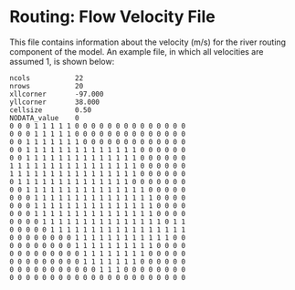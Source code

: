 # Routing: Flow Velocity File

This file contains information about the velocity (m/s) for the river routing component of the model. An example file, in which all velocities are assumed 1, is shown below:

```
ncols           22
nrows           20
xllcorner       -97.000
yllcorner       38.000
cellsize        0.50
NODATA_value    0
0 0 0 1 1 1 1 1 0 0 0 0 0 0 0 0 0 0 0 0 0 0
0 0 0 1 1 1 1 1 0 0 0 0 0 0 0 0 0 0 0 0 0 0
0 0 1 1 1 1 1 1 1 0 0 0 0 0 0 0 0 0 0 0 0 0
0 0 1 1 1 1 1 1 1 1 1 1 1 1 1 1 0 0 0 0 0 0
0 0 1 1 1 1 1 1 1 1 1 1 1 1 1 1 0 0 0 0 0 0
1 1 1 1 1 1 1 1 1 1 1 1 1 1 1 1 0 0 0 0 0 0
1 1 1 1 1 1 1 1 1 1 1 1 1 1 1 1 0 0 0 0 0 0
0 1 1 1 1 1 1 1 1 1 1 1 1 1 1 0 0 0 0 0 0 0
0 0 1 1 1 1 1 1 1 1 1 1 1 1 1 1 1 0 0 0 0 0
0 0 0 1 1 1 1 1 1 1 1 1 1 1 1 1 1 1 0 0 0 0
0 0 0 1 1 1 1 1 1 1 1 1 1 1 1 1 1 1 0 0 0 0
0 0 0 1 1 1 1 1 1 1 1 1 1 1 1 1 1 1 0 0 0 0
0 0 0 0 1 1 1 1 1 1 1 1 1 1 1 1 1 1 1 0 1 1
0 0 0 0 0 1 1 1 1 1 1 1 1 1 1 1 1 1 1 1 1 1
0 0 0 0 0 0 0 0 1 1 1 1 1 1 1 1 1 1 1 1 0 0
0 0 0 0 0 0 0 0 1 1 1 1 1 1 1 1 1 1 0 0 0 0
0 0 0 0 0 0 0 0 0 1 1 1 1 1 1 1 1 0 0 0 0 0
0 0 0 0 0 0 0 0 0 1 1 1 1 1 1 1 0 0 0 0 0 0
0 0 0 0 0 0 0 0 0 0 0 1 1 1 0 0 0 0 0 0 0 0
0 0 0 0 0 0 0 0 0 0 0 0 0 0 0 0 0 0 0 0 0 0
```
